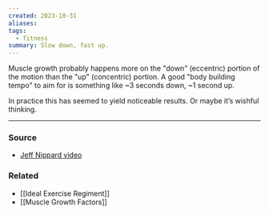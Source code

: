 ```yaml
---
created: 2023-10-31
aliases: 
tags:
  - fitness
summary: Slow down, fast up.
---
```

Muscle growth probably happens more on the "down" (eccentric) portion of the motion than the "up" (concentric) portion. A good "body building tempo" to aim for is something like ~3 seconds down, ~1 second up.

In practice this has seemed to yield noticeable results. Or maybe it’s wishful thinking. 

---
### Source
- [Jeff Nippard video](https://youtu.be/71op1DQ2gyo?si=a5o7uCaQSqX6taM1)

### Related
- [[Ideal Exercise Regiment]]
- [[Muscle Growth Factors]]